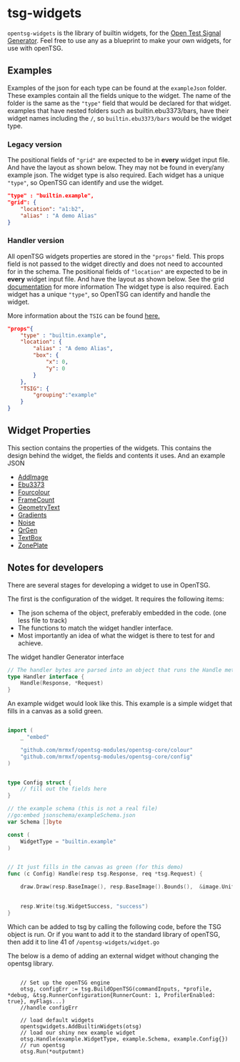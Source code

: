 # tsg-widgets

`opentsg-widgets` is the library of builtin widgets,
for the [Open Test Signal Generator](https://opentsg.studio/).
Feel free to use any as a blueprint to make your own widgets,
for use with openTSG.

## Examples

Examples of the json for each type can be found at the `exampleJson` folder.
These examples contain all the fields unique to the widget. The name of the folder
is the same as the `"type"` field that would be declared for that widget. examples that have nested
folders such as builtin.ebu3373/bars, have their widget names including the `/`, so
`builtin.ebu3373/bars` would be the widget type.

### Legacy version

The positional fields of `"grid"` are expected to be in **every** widget input file. And have the
layout as shown below. They may not be found in every/any example json.
The widget type is also required. Each widget has a unique `"type"`,
so OpenTSG can identify and use the widget.

```json
"type" : "builtin.example",
"grid": {
    "location": "a1:b2",
    "alias" : "A demo Alias"
}

```

### Handler version

All openTSG widgets properties are stored in the `"props"` field. This props field
is not passed to the widget directly and does not need to accounted for in the schema.
The positional fields of `"location"` are expected to be in **every** widget input file. And have the
layout as shown below. See the grid [documentation](../opentsg-core/gridgen/readme.md#the-location-system) for more information
The widget type is also required. Each widget has a unique `"type"`,
so OpenTSG can identify and handle the widget.

More information about the `TSIG` can be found [here.](../opentsg-core/gridgen/readme.md#the-tsig-property)

```json
"props"{
    "type" : "builtin.example",
    "location": {
        "alias" : "A demo Alias",
        "box": {
            "x": 0,
            "y": 0
        }
    },
    "TSIG": {
        "grouping":"example"
    }
}

```

## Widget Properties

This section contains the properties of the widgets.
This contains the design behind the widget, the fields
and contents it uses. And an example JSON

- [AddImage](./addimage/readme.md)
- [Ebu3373](./ebu3373/readme.md)
- [Fourcolour](./fourcolour/readme.md)
- [FrameCount](./framecount/readme.md)
- [GeometryText](./geometryText/readme.md)
- [Gradients](./gradients/readme.md)
- [Noise](./noise/readme.md)
- [QrGen](./qrgen/readme.md)
- [TextBox](./textbox/readme.md)
- [ZonePlate](./zoneplate/readme.md)

## Notes for developers

There are several stages for developing a widget to use in OpenTSG.

The first is the configuration of the widget. It
requires the following items:

- The json schema of the object, preferably embedded in the code.
(one less file to track)
- The functions to match the widget handler interface.
- Most importantly an idea of what the widget is there to test for and
achieve.

The widget handler Generator interface

```go
// The handler bytes are parsed into an object that runs the Handle method.
type Handler interface {
    Handle(Response, *Request)
}
```

An example widget would look like this.
This example is a simple widget that fills in a canvas as a solid green.

```go

import (
    _ "embed"

    "github.com/mrmxf/opentsg-modules/opentsg-core/colour"
    "github.com/mrmxf/opentsg-modules/opentsg-core/config"
)


type Config struct {
    // fill out the fields here
}

// the example schema (this is not a real file)
//go:embed jsonschema/exampleSchema.json
var Schema []byte

const (
    WidgetType = "builtin.example"
)


// It just fills in the canvas as green (for this demo)
func (c Config) Handle(resp tsg.Response, req *tsg.Request) {

    draw.Draw(resp.BaseImage(), resp.BaseImage().Bounds(),  &image.Uniform{color.RGBA{G: 0xff, A: 0xff}}, image.Point{}, draw.Over)
    

    resp.Write(tsg.WidgetSuccess, "success")
}
```

Which can be added to tsg by calling the following code,
before the TSG object is run. Or if you want to add it to the standard library of
openTSG, then add it to line 41 of `/opentsg-widgets/widget.go`

The below is a demo of adding an external widget
without changing the opentsg library.

```golang

    // Set up the openTSG engine
    otsg, configErr := tsg.BuildOpenTSG(commandInputs, *profile, *debug, &tsg.RunnerConfiguration{RunnerCount: 1, ProfilerEnabled: true}, myFlags...)
    //handle configErr

    // load default widgets
    opentsgwidgets.AddBuiltinWidgets(otsg)
    // load our shiny nex example widget
    otsg.Handle(example.WidgetType, example.Schema, example.Config{})
    // run opentsg
    otsg.Run(*outputmnt)
```
